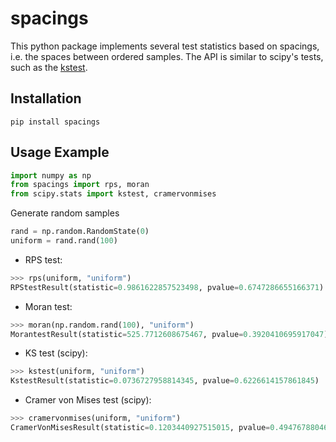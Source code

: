 # spacings

This python package implements several test statistics based on spacings, i.e. the spaces between ordered samples.
The API is similar to scipy's tests, such as the [kstest](https://docs.scipy.org/doc/scipy/reference/generated/scipy.stats.kstest.html).

## Installation

```
pip install spacings
```

## Usage Example

```python
import numpy as np
from spacings import rps, moran
from scipy.stats import kstest, cramervonmises
```
Generate random samples
```python
rand = np.random.RandomState(0)
uniform = rand.rand(100)
```

* RPS test:
```python
>>> rps(uniform, "uniform")
RPStestResult(statistic=0.9861622857523498, pvalue=0.6747286655166371)

```

* Moran test:
```python
>>> moran(np.random.rand(100), "uniform")
MorantestResult(statistic=525.7712608675467, pvalue=0.3920410695917047)
```

* KS test (scipy):
```python
>>> kstest(uniform, "uniform")
KstestResult(statistic=0.0736727958814345, pvalue=0.6226614157861845)
```

* Cramer von Mises test (scipy):
```python
>>> cramervonmises(uniform, "uniform")
CramerVonMisesResult(statistic=0.1203440927515015, pvalue=0.4947678804693505)
```
